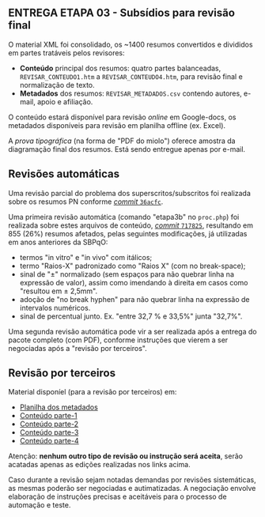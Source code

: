 ## ENTREGA ETAPA 03 - Subsídios para revisão final

O material XML foi consolidado, os ~1400 resumos convertidos e divididos em partes tratáveis pelos revisores:

* **Conteúdo** principal dos resumos: quatro partes balanceadas, `REVISAR_CONTEUDO1.htm` a `REVISAR_CONTEUDO4.htm`, para revisão final e normalização de texto.
* **Metadados** dos resumos: `REVISAR_METADADOS.csv` contendo autores, e-mail, apoio e afiliação.

O conteúdo estará disponível para revisão *online* em Google-docs, os metadados disponíveis para revisão em planilha offline (ex. Excel).

A *prova tipográfica* (na forma de "PDF do miolo") oferece amostra da diagramação final dos resumos. Está sendo entregue apenas por e-mail.

## Revisões automáticas 
Uma revisão parcial do problema dos superscritos/subscritos foi realizada sobre os resumos PN conforme [*commit* `36acfc`](https://github.com/ppKrauss/SBPqO-2019/commit/36acfc40ae97f3b530d070a59b5904e69ea81f94).

Uma primeira revisão automática (comando "etapa3b" no `proc.php`) foi realizada sobre estes arquivos de conteúdo, [*commit* `717825`](https://github.com/ppKrauss/SBPqO-2019/commit/7178257a6f69abeb1056ac58c9ba82c82d20ed8a), resultando em 855 (26%) resumos afetados, pelas seguintes modificações, já utilizadas em anos anteriores da SBPqO:

* termos "in vitro" e "in vivo" com itálicos;
* termo "Raios-X" padronizado como "Raios X" (com no break-space);
* sinal de "±" normalizado (sem espaços para não quebrar linha na expressão de valor), assim como imendando à direita em casos como "resultou em ± 2,5mm".
* adoção de "no break hyphen" para não quebrar linha na expressão de intervalos numéricos.
* sinal de percentual junto. Ex. "entre 32,7 % e 33,5%" junta "32,7%".

Uma segunda revisão automática pode vir a ser realizada após a entrega do pacote completo (com PDF), conforme instruções que vierem a ser negociadas após a "revisão por terceiros".

## Revisão por terceiros
Material disponíel (para a revisão por terceiros) em:
* [Planilha dos metadados](https://docs.google.com/spreadsheets/d/1YnJId4oKj4OeGDl3-ifB9dLkICOaNDxttAlHKUxFcsI/)
* [Conteúdo parte-1](https://docs.google.com/document/d/14u7UfL1mRZKKK0jwzBzInslNE_NLM0C_6D3Kv8mkc6M/edit?usp=sharing)
* [Conteúdo parte-2](https://docs.google.com/document/d/1M4fK5xc9gUQEO6Sh3xVXyr2iFFaBidbGgs-hIYsBKdo/edit?usp=sharing)
* [Conteúdo parte-3](https://docs.google.com/document/d/1G3d84YX8QM7DQwRSzy2vxjceWWu0SyzHjAhrxc3t5iA/edit?usp=sharing)
* [Conteúdo parte-4](https://docs.google.com/document/d/1xH-P_6ktc-AxnNiY_jCo8KyZzJECN1OqvAiAY9xLQkQ/edit?usp=sharing)

Atenção: **nenhum outro tipo de revisão ou instrução será aceita**, serão acatadas apenas as edições realizadas nos links acima.

Caso durante a revisão sejam notadas demandas por revisões sistemáticas, as mesmas poderão ser negociadas e autimatizadas. A negociação envolve elaboração de instruções precisas e aceitáveis para  o processo de automação e teste.

